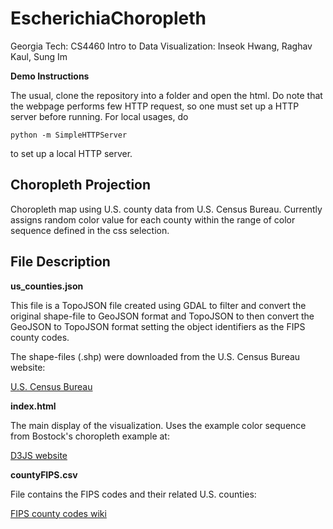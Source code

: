 # EscherichiaChoropleth
Georgia Tech: CS4460 Intro to Data Visualization: Inseok Hwang, Raghav Kaul, Sung Im

**Demo Instructions**

The usual, clone the repository into a folder and open the html. Do note that the webpage performs few HTTP request, so one must set up a HTTP server before running. For local usages, do

    python -m SimpleHTTPServer
    
 to set up a local HTTP server.

## Choropleth Projection
Choropleth map using U.S. county data from U.S. Census Bureau. Currently assigns random color value for each county within the range of color sequence defined in the css selection.

## File Description
**us_counties.json** 

This file is a TopoJSON file created using GDAL to filter and convert the original shape-file to GeoJSON format and TopoJSON to then convert the GeoJSON to TopoJSON format setting the object identifiers as the FIPS county codes.

The shape-files (.shp) were downloaded from the U.S. Census Bureau website:

[U.S. Census Bureau](http://www.census.gov/geo/maps-data/data/tiger-line.html)

**index.html**

The main display of the visualization. Uses the example color sequence from Bostock's choropleth example at:

[D3JS website](d3js.org)

**countyFIPS.csv**

File contains the FIPS codes and their related U.S. counties:

[FIPS county codes wiki](https://en.wikipedia.org/wiki/FIPS_county_code)
 
